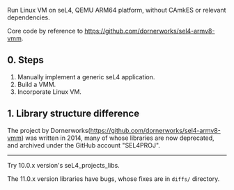 Run Linux VM on seL4, QEMU ARM64 platform, without CAmkES or relevant dependencies.

Core code by reference to https://github.com/dornerworks/sel4-armv8-vmm.

## 0. Steps

1. Manually implement a generic seL4 application.
2. Build a VMM.
3. Incorporate Linux VM.


## 1. Library structure difference

The project by Dornerworks(https://github.com/dornerworks/sel4-armv8-vmm) was written in 2014, many of whose libraries are now deprecated, and archived under the GitHub account "SEL4PROJ".

----

Try 10.0.x version's seL4_projects_libs.

The 11.0.x version libraries have bugs, whose fixes are in `diffs/` directory.
